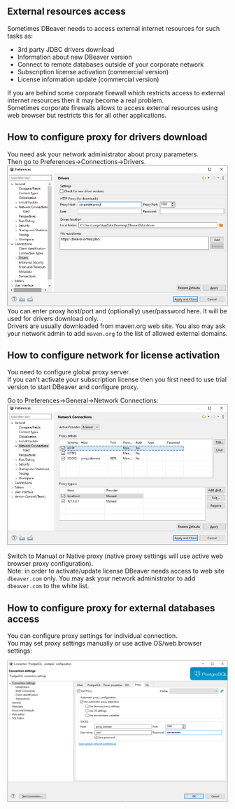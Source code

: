 ## External resources access

Sometimes DBeaver needs to access external internet resources for such tasks as:

- 3rd party JDBC drivers download
- Information about new DBeaver version
- Connect to remote databases outside of your corporate network
- Subscription license activation (commercial version)
- License information update (commercial version)


If you are behind some corporate firewall which restricts access to external internet resources then it may become a real problem.  
Sometimes corporate firewalls allows to access external resources using web browser but restricts this for all other applications.  

## How to configure proxy for drivers download

You need ask your network administrator about proxy parameters.  
Then go to Preferences->Connections->Drivers.  
![](images/ug/network/drivers-proxy.png)
You can enter proxy host/port and (optionally) user/password here. It will be used for drivers download only.  
Drivers are usually downloaded from maven.org web site. You also may ask your network admin to add `maven.org` to the list of allowed external domains.

## How to configure network for license activation

You need to configure global proxy server.  
If you can't activate your subscription license then you first need to use trial version to start DBeaver and configure proxy.  

Go to Preferences->General->Network Connections:
![](images/ug/network/global-proxy.png)

Switch to Manual or Native proxy (native proxy settings will use active web browser proxy configuration).  
Note: in order to activate/update license DBeaver needs access to web site `dbeaver.com` only. You may ask your network administrator to add `dbeaver.com` to the white list.  

## How to configure proxy for external databases access

You can configure proxy settings for individual connection.  
You may set proxy settings manually or use active OS/web browser settings:

![](images/ug/network/connection-proxy.png)

